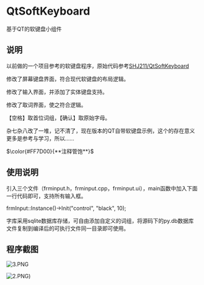 # QtSoftKeyboard

基于QT的软键盘小组件

## 说明

以前做的一个项目参考的软键盘程序，原始代码参考[SHJ211/QtSoftKeyboard](https://github.com/SHJ211/QtSoftKeyboard)

修改了屏幕键盘界面，符合现代软键盘的布局逻辑。

修改了输入界面，并添加了实体键盘支持。

修改了取词界面，使之符合逻辑。

【空格】取首位词组，【确认】取原始字母。

杂七杂八改了一堆，记不清了，现在版本的QT自带软键盘示例，这个的存在意义更多是参考与学习，所以……

$\color{#FF7D00}{**注释管饱**}$ 

## 使用说明

引入三个文件（frminput.h，frminput.cpp，frminput.ui），main函数中加入下面一行代码即可，支持所有输入框。

frmInput::Instance()->Init("control", "black", 10); 

字库采用sqlite数据库存储，可自由添加自定义的词组，将源码下的py.db数据库文件复制到编译后的可执行文件同一目录即可使用。

## 程序截图

![3.PNG](https://github.com/kongbaiku/QtSoftKeyboard/blob/main/README/3.png)

![2.PNG](https://github.com/kongbaiku/QtSoftKeyboard/blob/main/README/2.png))

